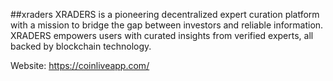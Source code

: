 ##xraders
XRADERS is a pioneering decentralized expert curation platform with a mission to bridge the gap between investors and reliable information. XRADERS empowers users with curated insights from verified experts, all backed by blockchain technology.

Website: https://coinliveapp.com/
